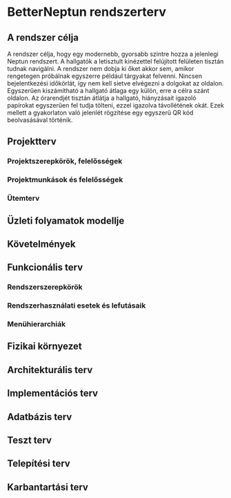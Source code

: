 # BetterNeptun rendszerterv

## A rendszer célja

A rendszer célja, hogy egy modernebb, gyorsabb szintre hozza a jelenlegi Neptun rendszert. A hallgatók a letisztult kinézettel felújított felületen tisztán tudnak
navigálni. A rendszer nem dobja ki őket akkor sem, amikor rengetegen próbálnak egyszerre például tárgyakat felvenni. Nincsen bejelentkezési időkörlát, így nem kell
sietve elvégezni a dolgokat az oldalon. Egyszerűen kiszámítható a hallgató átlaga egy külön, erre a célra szánt oldalon. Az órarendjét tisztán átlátja a hallgató,
hiányzásait igazoló papírokat egyszerűen fel tudja tölteni, ezzel igazolva távollétének okát. Ezek mellett a gyakorlaton való jelenlét rögzítése egy egyszerű QR kód
beolvasásával történik.

## Projektterv

### Projektszerepkörök, felelősségek

### Projektmunkások és felelősségek

### Ütemterv

## Üzleti folyamatok modellje

## Követelmények

## Funkcionális terv

### Rendszerszerepkörök

### Rendszerhasználati esetek és lefutásaik

### Menühierarchiák

## Fizikai környezet

## Architekturális terv

## Implementációs terv

## Adatbázis terv

## Teszt terv

## Telepítési terv

## Karbantartási terv

